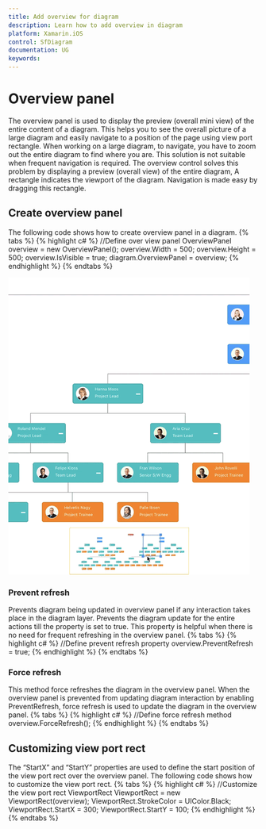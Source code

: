 ```yaml
---
title: Add overview for diagram
description: Learn how to add overview in diagram
platform: Xamarin.iOS
control: SfDiagram
documentation: UG
keywords: 
---
```

# Overview panel
The overview panel is used to display the preview (overall mini view) of the entire content of a diagram. This helps you to see the overall picture of a large diagram and easily navigate to a position of the page using view port rectangle.
When working on a large diagram, to navigate, you have to zoom out the entire diagram to find where you are. This solution is not suitable when frequent navigation is required.
The overview control solves this problem by displaying a preview (overall view) of the entire diagram, A rectangle indicates the viewport of the diagram. Navigation is made easy by dragging this rectangle. 

## Create overview panel 
The following code shows how to create overview panel in a diagram.
{% tabs %}
{% highlight c# %}
//Define over view panel 
OverviewPanel overview = new OverviewPanel();
overview.Width = 500;
overview.Height = 500;
overview.IsVisible = true;
diagram.OverviewPanel = overview;
{% endhighlight %}
{% endtabs %}

![Overview panel in Xamarin.iOS diagram](OverviewPanel_images/OverviewPanel.gif)

### Prevent refresh
Prevents diagram being updated in overview panel if any interaction takes place in the diagram layer. Prevents the diagram update for the entire actions till the property is set to true. This property is helpful when there is no need for frequent refreshing in the overview panel.
{% tabs %}
{% highlight c# %}
//Define prevent refresh property 
   overview.PreventRefresh = true;
{% endhighlight %}
{% endtabs %}

### Force refresh 
This method force refreshes the diagram in the overview panel. When the overview panel is prevented from updating diagram interaction by enabling PreventRefresh, force refresh is used to update the diagram in the overview panel. 
{% tabs %}
{% highlight c# %}
  //Define force refresh method 
   overview.ForceRefresh();
{% endhighlight %}
{% endtabs %}

## Customizing view port rect 
The “StartX” and “StartY” properties are used to define the start position of the view port rect over the overview panel. The following code shows how to customize the view port rect.
{% tabs %}
{% highlight c# %}
 //Customize the view port rect 
  ViewportRect ViewportRect = new ViewportRect(overview);
  ViewportRect.StrokeColor = UIColor.Black;
  ViewportRect.StartX = 300;
  ViewportRect.StartY = 100;
{% endhighlight %}
{% endtabs %}

